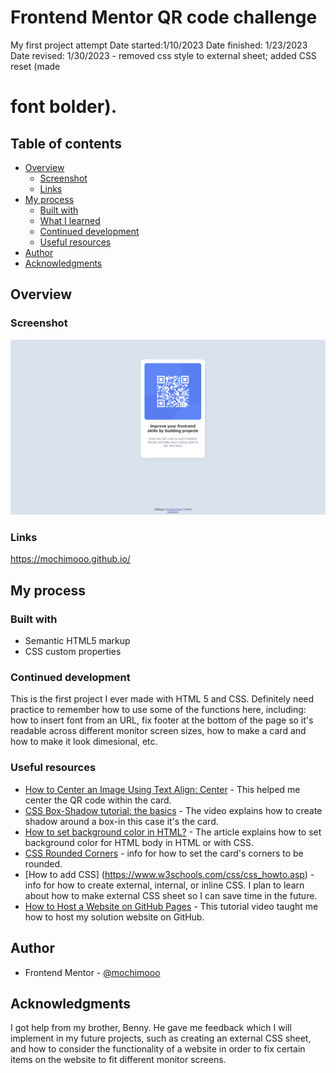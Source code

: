 # Frontend Mentor QR code challenge
 My first project attempt
 Date started:1/10/2023
 Date finished: 1/23/2023
 Date revised: 1/30/2023 - removed css style to external sheet; added CSS reset (made <h1> font bolder).

## Table of contents

- [Overview](#overview)
  - [Screenshot](#screenshot)
  - [Links](#links)
- [My process](#my-process)
  - [Built with](#built-with)
  - [What I learned](#what-i-learned)
  - [Continued development](#continued-development)
  - [Useful resources](#useful-resources)
- [Author](#author)
- [Acknowledgments](#acknowledgments)

## Overview

### Screenshot

![Screenshot of my finished website](./Screenshot/screenshot.png)

### Links
https://mochimooo.github.io/

## My process

### Built with

- Semantic HTML5 markup
- CSS custom properties

### Continued development

This is the first project I ever made with HTML 5 and CSS. Definitely need practice to remember how to use some of the functions here, including: how to insert font from an URL, fix footer at the bottom of the page so it's readable across different monitor screen sizes, how to make a card and how to make it look dimesional, etc.

### Useful resources

- [How to Center an Image Using Text Align: Center](https://www.freecodecamp.org/news/how-to-center-an-image-using-text-align/) - This helped me center the QR code within the card.
- [CSS Box-Shadow tutorial: the basics](https://www.youtube.com/watch?v=-JNRQ5HjNeI&ab_channel=KevinPowell) - The video explains how to create shadow around a box-in this case it's the card.
- [How to set background color in HTML?](https://www.tutorialspoint.com/How-to-set-background-color-in-HTML) - The article explains how to set background color for HTML body in HTML or with CSS.
- [CSS Rounded Corners](https://www.w3schools.com/css/css3_borders.asp) - info for how to set the card's corners to be rounded.
- [How to add CSS] (https://www.w3schools.com/css/css_howto.asp) - info for how to create external, internal, or inline CSS. I plan to learn about how to make external CSS sheet so I can save time in the future.
- [How to Host a Website on GitHub Pages](https://www.youtube.com/watch?app=desktop&v=I-yT2Err6PE&ab_channel=KahanDataSolutions) - This tutorial video taught me how to host my solution website on GitHub.

## Author
- Frontend Mentor - [@mochimooo](https://www.frontendmentor.io/profile/mochimooo)

## Acknowledgments

I got help from my brother, Benny. He gave me feedback which I will implement in my future projects, such as creating an external CSS sheet, and how to consider the functionality of a website in order to fix certain items on the website to fit different monitor screens.
